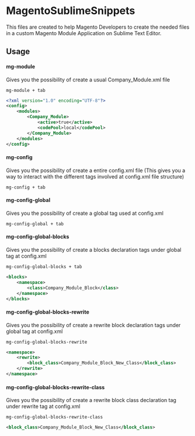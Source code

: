 # MagentoSublimeSnippets

This files are created to help Magento Developers to create the needed files in a custom Magento Module Application on Sublime Text Editor.

## Usage

#### mg-module

Gives you the possibility of create a usual Company_Module.xml file

    mg-module + tab

```xml
<?xml version="1.0" encoding="UTF-8"?>
<config>
	<modules>
		<Company_Module>
			<active>true</active>
			<codePool>local</codePool>
		</Company_Module>
	</modules>
</config>
```

#### mg-config 

Gives you the possibility of create a entire config.xml file (This gives you a way to interact with the different tags involved at config.xml file structure)

    mg-config + tab

#### mg-config-global

Gives you the possibility of create a global tag used at config.xml

    mg-config-global + tab
    
#### mg-config-global-blocks

Gives you the possibility of create a blocks declaration tags under global tag at config.xml

    mg-config-global-blocks + tab

```xml
<blocks>
	<namespace>
		<class>Company_Module_Block</class>
	</namespace>
</blocks>
```

#### mg-config-global-blocks-rewrite

Gives you the possibility of create a rewrite block declaration tags under global tag at config.xml

    mg-config-global-blocks-rewrite

```xml
<namespace>
	<rewrite>
		<block_class>Company_Module_Block_New_Class</block_class>
	</rewrite>
</namespace>
```

#### mg-config-global-blocks-rewrite-class

Gives you the possibility of create a rewrite block class declaration tag under rewrite tag at config.xml

    mg-config-global-blocks-rewrite-class

```xml
<block_class>Company_Module_Block_New_Class</block_class>
```
